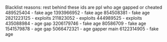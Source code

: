 Blacklist reasons:
rest behind these ids are ppl who age gapped or cheated
489525404 - fake age
1393966952 - fake age
854508381 - fake age
2821223125 - exploits
211823052 - exploits
444989525 - exploits
435088984 - age gap
3206179746 - fake age
80586709 - fake age
1541579878 - age gap
5066472321 - age gapper main
6122314905 - fake age
